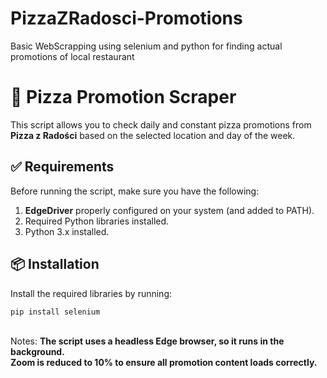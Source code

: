 # PizzaZRadosci-Promotions
Basic WebScrapping using selenium and python for finding actual promotions of local restaurant
# 🍕 Pizza Promotion Scraper
This script allows you to check daily and constant pizza promotions from **Pizza z Radości** based on the selected location and day of the week.
## ✅ Requirements
Before running the script, make sure you have the following:
1. **EdgeDriver** properly configured on your system (and added to PATH).
2. Required Python libraries installed.
3. Python 3.x installed.

## 📦 Installation

Install the required libraries by running:

```bash
pip install selenium
```
</br>
Notes: <b>
The script uses a headless Edge browser, so it runs in the background.
</br>
Zoom is reduced to 10% to ensure all promotion content loads correctly. </b>
